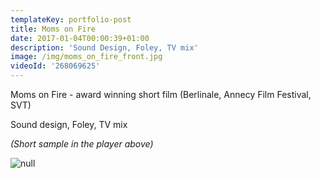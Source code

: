 ```yaml
---
templateKey: portfolio-post
title: Moms on Fire
date: 2017-01-04T00:00:39+01:00
description: 'Sound Design, Foley, TV mix'
image: /img/moms_on_fire_front.jpg
videoId: '268069625'
---
```

Moms on Fire - award winning short film (Berlinale, Annecy Film Festival, SVT)

Sound design, Foley, TV mix

_(Short sample in the player above)_

![null](/img/priser2.png)
